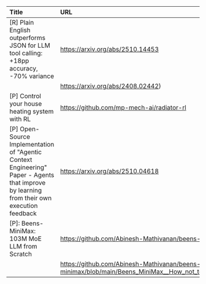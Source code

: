 | Title                                                                                                                                     | URL                                                                                                      |   Score | Date                |
|:------------------------------------------------------------------------------------------------------------------------------------------|:---------------------------------------------------------------------------------------------------------|--------:|:--------------------|
| [R] Plain English outperforms JSON for LLM tool calling: +18pp accuracy, -70% variance                                                    | https://arxiv.org/abs/2510.14453                                                                         |     118 | 2025-10-17 05:30:35 |
|                                                                                                                                           | https://arxiv.org/abs/2408.02442)                                                                        |         |                     |
| [P] Control your house heating system with RL                                                                                             | https://github.com/mp-mech-ai/radiator-rl                                                                |      28 | 2025-10-17 11:58:13 |
| [P] Open-Source Implementation of "Agentic Context Engineering" Paper - Agents that improve by learning from their own execution feedback | https://arxiv.org/abs/2510.04618                                                                         |      28 | 2025-10-18 15:31:28 |
| [P]:  Beens-MiniMax:  103M MoE LLM from Scratch                                                                                           | https://github.com/Abinesh-Mathivanan/beens-minimax                                                      |      26 | 2025-10-18 07:39:46 |
|                                                                                                                                           | https://github.com/Abinesh-Mathivanan/beens-minimax/blob/main/Beens_MiniMax__How_not_to_Build_an_LLM.pdf |         |                     |